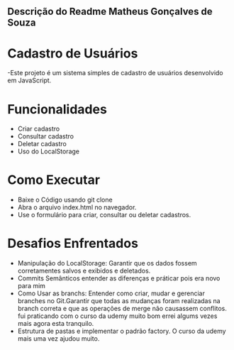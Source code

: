 ## Descrição do Readme Matheus Gonçalves de Souza

# Cadastro de Usuários
-Este projeto é um sistema simples de cadastro de usuários desenvolvido em JavaScript.

# Funcionalidades
- Criar cadastro
- Consultar cadastro
- Deletar cadastro
- Uso do LocalStorage

# Como Executar
- Baixe o Código usando git clone
- Abra o arquivo index.html no navegador.
- Use o formulário para criar, consultar ou deletar cadastros.

# Desafios Enfrentados
- Manipulação do LocalStorage: Garantir que os dados fossem corretamentes salvos e exibidos e deletados.
- Commits Semânticos entender as diferenças e práticar pois era novo para mim
- Como Usar as branchs: Entender como criar, mudar e gerenciar branches no Git.Garantir que todas as mudanças foram realizadas na branch correta e que as operações de merge não causassem conflitos. fui praticando com o curso da udemy muito bom errei algums vezes mais agora esta tranquilo.
- Estrutura de pastas e implementar o padrão factory. O curso da udemy mais uma vez ajudou muito.
